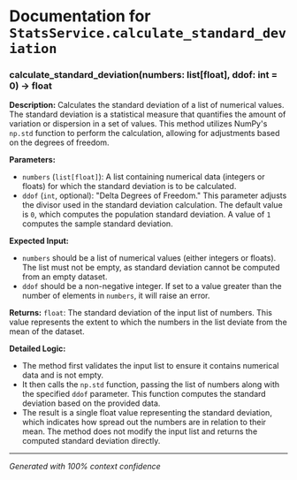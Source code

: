 # Documentation for `StatsService.calculate_standard_deviation`

### calculate_standard_deviation(numbers: list[float], ddof: int = 0) -> float

**Description:**
Calculates the standard deviation of a list of numerical values. The standard deviation is a statistical measure that quantifies the amount of variation or dispersion in a set of values. This method utilizes NumPy's `np.std` function to perform the calculation, allowing for adjustments based on the degrees of freedom.

**Parameters:**
- `numbers` (`list[float]`): A list containing numerical data (integers or floats) for which the standard deviation is to be calculated.
- `ddof` (`int`, optional): "Delta Degrees of Freedom." This parameter adjusts the divisor used in the standard deviation calculation. The default value is `0`, which computes the population standard deviation. A value of `1` computes the sample standard deviation.

**Expected Input:**
- `numbers` should be a list of numerical values (either integers or floats). The list must not be empty, as standard deviation cannot be computed from an empty dataset.
- `ddof` should be a non-negative integer. If set to a value greater than the number of elements in `numbers`, it will raise an error.

**Returns:**
`float`: The standard deviation of the input list of numbers. This value represents the extent to which the numbers in the list deviate from the mean of the dataset.

**Detailed Logic:**
- The method first validates the input list to ensure it contains numerical data and is not empty.
- It then calls the `np.std` function, passing the list of numbers along with the specified `ddof` parameter. This function computes the standard deviation based on the provided data.
- The result is a single float value representing the standard deviation, which indicates how spread out the numbers are in relation to their mean. The method does not modify the input list and returns the computed standard deviation directly.

---
*Generated with 100% context confidence*
